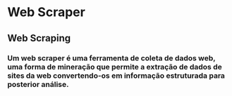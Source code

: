 # Web Scraper
## Web Scraping 
### Um web scraper é uma ferramenta de coleta de dados web, uma forma de mineração que permite a extração de dados de sites da web convertendo-os em informação estruturada para posterior análise.

